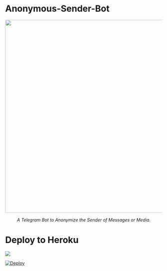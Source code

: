 # Anonymous-Sender-Bot
<p align="center">
<img src="https://telegra.ph/file/70f0362a545ead3e18030.jpg" width="620", height="620"></p>

<p align="center"><i>A Telegram Bot to Anonymize the Sender of Messages or Media.</i></p>

<h1>Deploy to Heroku</h1>
<a href="https://dashboard.heroku.com/deploy"><img src="herokucdn.com/deploy/button.svg"></a>

[![Deploy](https://www.herokucdn.com/deploy/button.svg)](https://heroku.com/deploy?template=https://github.com/prothinkergang/anonymous-bot)
